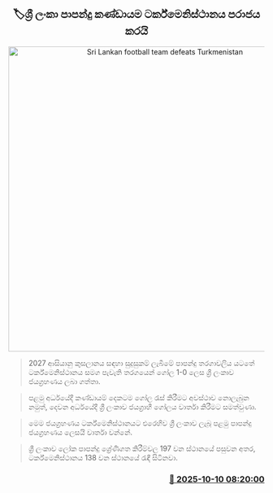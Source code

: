 <p align='center'><b><h2 align='center' title='Sri Lankan football team defeats Turkmenistan'>🏷ශ්‍රී ලංකා පාපන්දු කණ්ඩායම ටර්ක්මෙනිස්ථානය පරාජය කරයි</h2></b></p>
<p align='center'><img src='https://helakuru.sgp1.cdn.digitaloceanspaces.com/esana/images/lib/sl-football-team-y.jpg' width='600' alt='Sri Lankan football team defeats Turkmenistan'></p>

> 2027 ආසියානු කුසලානය සඳහා සුදුසුකම් ලැබීමේ පාපන්දු තරගාවලිය යටතේ ටර්ක්මෙනිස්ථානය සමග පැවැති තරගයෙන් ගෝල 1-0 ලෙස ශ්‍රී ලංකාව ජයග්‍රහණය ලබා ගත්තා.

> පළමු අර්ධයේදී කණ්ඩායම් දෙකටම ගෝල රැස් කිරීමට අවස්ථාව නොලැබුන නමුත්, දෙවන අර්ධයේදී ශ්‍රී ලංකාව ජයග්‍රාහී ගෝලය වාර්තා කිරීමට සමත්වුණා.

> මෙම ජයග්‍රහණය ටර්ක්මෙනිස්ථානයට එරෙහිව ශ්‍රී ලංකාව ලැබූ පළමු පාපන්දු ජයග්‍රහණය ලෙසයි වාර්තා වන්නේ.

> ශ්‍රී ලංකාව ලෝක පාපන්දු ශ්‍රේණිගත කිරීම්වල 197 වන ස්ථානයේ පසුවන අතර, ටර්ක්මෙනිස්ථානය 138 වන ස්ථානයේ රැඳී සිටිනවා.



<h3 align='right'><a href='https://www.helakuru.lk/esana/p/114357/'>📅 2025-10-10 08:20:00</a></h3>
